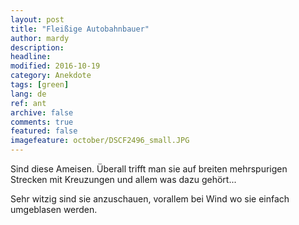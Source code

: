 ```yaml
---
layout: post
title: "Fleißige Autobahnbauer"
author: mardy
description: 
headline: 
modified: 2016-10-19
category: Anekdote
tags: [green]
lang: de
ref: ant
archive: false
comments: true
featured: false
imagefeature: october/DSCF2496_small.JPG
---
```


Sind diese Ameisen. Überall trifft man sie auf breiten mehrspurigen Strecken mit Kreuzungen und allem was dazu gehört...

Sehr witzig sind sie anzuschauen, vorallem bei Wind wo sie einfach umgeblasen werden.